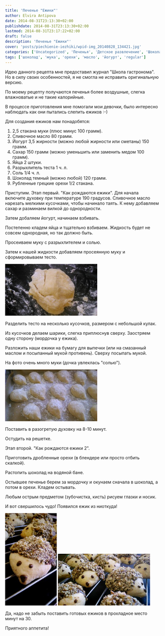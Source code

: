 ```yaml
---
title: 'Печенье "Ежики"'
author: Elvira Antipova
date: 2014-08-31T23:13:30+02:00
publishdate: 2014-08-31T23:13:30+02:00
lastmod: 2014-08-31T23:17:22+02:00
draft: false
description: 'Печенье "Ежики"'
cover: 'posts/piechienie-iezhiki/wpid-img_20140828_134421.jpg'
categories: ['Uncategorized', 'Печенья', 'Детское развлечение', 'Шоколадный десерт', 'Basic posts']
tags: ['шоколад', 'мука', 'орехи', 'масло', 'йогурт', 'regular']
---
```




 
Идею данного рецепта мне предоставил журнал "Школа гастронома". Но в силу своих особенностей, я не смогла не исправить оригинальную версию.
 
По моему рецепту получаются печенья более воздушные, слегка влажноватые и не такие калорийные.
 
В процессе приготовления мне помогали мои девочки, было интересно наблюдать как они пытались слепить ежиков :-)
 
Для создания ежиков нам понадобятся:
 
1. 2,5 стакана муки (плюс минус 100 грамм).
1. Сливочное масло 80 грамм.
1. Йогурт 3,5 жирности (можно любой жирности или сметаны) 150 грамм.
1. Сахар 150 грамм (можно уменьшить или заменить медом 100 грамм).
1. Яйца 2 штуки.
1. Разрыхлитель теста 1 ч. л.
1. Соль 1/4 ч. л.
1. Шоколад темный (можно любой) 120 грамм.
1. Рубленные грецкие орехи 1/2 стакана.

 Приступим. Этап первый. "Как рождаются ежики". Для начала включите духовку при температуре 190 градусов. 
Сливочное масло нарезать мелкими кусочками, чтобы начинало таять. К нему добавляем сахар и разминаем вилкой до однородности.
 
Затем добаляем йогурт, начинаем взбивать.
 
Постепенно кладем яйца и тщательно взбиваем. Жидкость будет не совсем однородная, но так должно быть.
 
Просеиваем муку с разрыхлителем и солью.
 
Затем к нашей жидкости добавляем просеянную муку и сформировываем тесто.
 
[![wpid-img_20140829_180320.jpg](wpid-img_20140829_180320-300x168.jpg)](wpid-img_20140829_180320.jpg)
 
Разделить тесто на несколько кусочков, размером с небольшой кулак.
 
Из кусочков делаем шарики, слегка приплюснув сверху. Заостряем одну сторону (мордочка у ежика).
 
Разложить наши ежики на бумагу для выпечки (или на смазанный маслом и посыпанный мукой противень). Сверху посыпать мукой.
 
На фото очень много муки (дочка увлеклась "солью").
 
[![wpid-img_20140829_180208.jpg](wpid-img_20140829_180208-300x168.jpg)](wpid-img_20140829_180208.jpg)
 
Поставить в разогретую духовку на 8-10 минут.
 
Остудить на решетке.
 
Этап второй. "Как рождаются ежики 2".
 
Приготовить дробленные орехи (в блендере или просто отбить скалкой).
 
Растопить шоколад на водяной бане.
 
Остывшее печенье берем за мордочку и окунаем сначала в шоколад, а потом в орехи. Кладем остывать.
 
Любым острым предметом (зубочистка, кисть) рисуем глазки и носик.
 
И вот свершилось чудо! Появился ежик из ниоткуда!
 
[![wpid-img_20140829_175140.jpg](wpid-img_20140829_175140-168x300.jpg)](wpid-img_20140829_175140.jpg) [![wpid-img_20140829_175947.jpg](wpid-img_20140829_175947-300x168.jpg)](wpid-img_20140829_175947.jpg)
 
Да, надо не забыть поставить готовых ежиков в прохладное место минут на 30.
 
Приятного аппетита!
 
